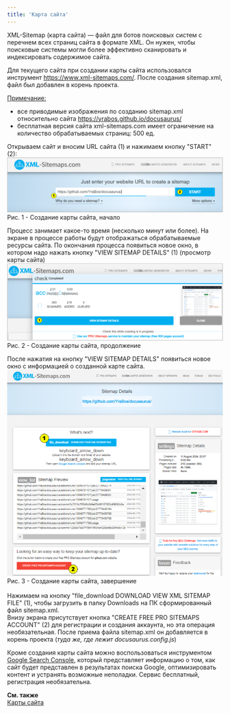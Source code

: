 ```yaml
---
title: 'Карта сайта'
---
```


XML-Sitemap (карта сайта) — файл для ботов поисковых систем с перечнем всех страниц сайта в формате XML. 
Он нужен, чтобы поисковые системы могли более эффективно сканировать и индексировать содержимое сайта.

Для текущего сайта при создании карты сайта использовался инструмент https://www.xml-sitemaps.com/. 
После создания sitemap.xml, файл был добавлен в корень проекта. 

<u>Примечание:</u>  
- все приводимые изображения по созданию sitemap.xml относительно сайта https://yrabos.github.io/docusaurus/
- бесплатная версия сайта xml-sitemaps.com имеет ограничение на количество обрабатываемых страниц: 500 ед.

Открываем сайт и вносим URL сайта (1) и нажимаем кнопку "START" (2):  
![](img/sitemap1.png)  
Рис. 1 - Создание карты сайта, начало

Процесс занимает какое-то время (несколько минут или более). 
На экране в процессе работы будут отображаться обрабатываемые ресурсы сайта. 
По окончания процесса появиться новое окно, в котором надо нажать кнопку "VIEW SITEMAP DETAILS" (1) (просмотр карты сайта)
![](img/sitemap2.png)  
Рис. 2 - Создание карты сайта, продолжение

После нажатия на кнопку "VIEW SITEMAP DETAILS" появиться новое окно с информацией о созданной карте сайта.
![](img/sitemap3.png)  
Рис. 3 - Создание карты сайта, завершение<br/>  
Нажимаем на кнопку "file_download DOWNLOAD VIEW XML SITEMAP FILE" (1), чтобы загрузить в папку Downloads на ПК сформированный файл sitemap.xml.<br/>
Внизу экрана присутствует кнопка "CREATE FREE PRO SITEMAPS ACCOUNT" (2) для регистрации и создания аккаунта, но эта операция необязательная.
После приема файла sitemap.xml он добавляется в корень проекта (_туда же, где лежит docusaurus.config.js_) 

Кроме создания карты сайта можно воспользоваться инструментом [Google Search Console](https://search.google.com/search-console), 
который представляет информацию о том, как сайт будет представлен в результатах поиска Google, оптимизировать контент и устранять возможные неполадки. 
Сервис бесплатный, регистрация необязательна.

**См. также**  
[Карты сайта](https://netpeak.net/ru/blog/sitemap-xml-ili-karta-saita-detal-nyi-manual/)
